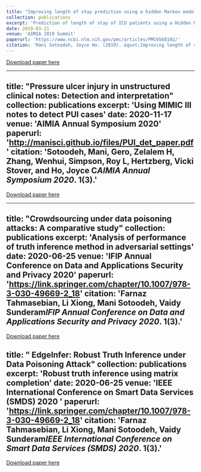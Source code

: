 ```yaml
---
title: "Improving length of stay prediction using a hidden Markov model"
collection: publications
excerpt: 'Prediction of length of stay of ICU patients using a Hidden Markov Model.'
date: 2019-03-21
venue: 'AIMIA 2019 Summit'
paperurl: 'https://www.ncbi.nlm.nih.gov/pmc/articles/PMC6568102/'
citation: 'Mani Sotoodeh, Joyce Ho. (2019). &quot;Improving length of stay prediction using a hidden Markov model.&quot; <i>AMIA 2019 Summit</i>. 1(3).'
---
```


[Download paper here](http://manisci.github.io/files/pred_length.pdf)

---
title: "Pressure ulcer injury in unstructured clinical notes: Detection and interpretation"
collection: publications
excerpt: 'Using MIMIC III notes to detect PUI cases'
date: 2020-11-17
venue: 'AIMIA Annual Symposium 2020'
paperurl: 'http://manisci.github.io/files/PUI_det_paper.pdf'
citation: 'Sotoodeh, Mani, Gero, Zelalem H, Zhang, Wenhui, Simpson, Roy L, Hertzberg, Vicki Stover, and Ho, Joyce C<i>AIMIA Annual Symposium 2020</i>. 1(3).'
---

[Download paper here](http://manisci.github.io/files/PUI_det_paper.pdf)

---
title: "Crowdsourcing under data poisoning attacks: A comparative study"
collection: publications
excerpt: 'Analysis of performance of truth inference method in adversarial settings'
date: 2020-06-25
venue: 'IFIP Annual Conference on Data and Applications Security and Privacy 2020'
paperurl: 'https://link.springer.com/chapter/10.1007/978-3-030-49669-2_18'
citation: 'Farnaz Tahmasebian, Li Xiong, Mani Sotoodeh, Vaidy Sunderam<i>IFIP Annual Conference on Data and Applications Security and Privacy 2020</i>. 1(3).'
---
[Download paper here](http://manisci.github.io/files/crowd_paper.pdf)


title: " EdgeInfer: Robust Truth Inference under Data Poisoning Attack"
collection: publications
excerpt: 'Robust truth inference using matrix completion'
date: 2020-06-25
venue: 'IEEE International Conference on Smart Data Services (SMDS) 2020 '
paperurl: 'https://link.springer.com/chapter/10.1007/978-3-030-49669-2_18'
citation: 'Farnaz Tahmasebian, Li Xiong, Mani Sotoodeh, Vaidy Sunderam<i>IEEE International Conference on Smart Data Services (SMDS) 2020</i>. 1(3).'
---
[Download paper here](http://manisci.github.io/files/edge_paper.pdf)

 
